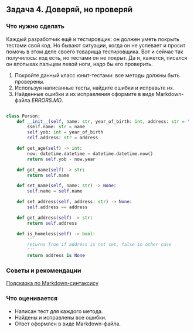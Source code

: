 ## Задача 4. Доверяй, но проверяй
### Что нужно сделать
Каждый разработчик ещё и тестировщик: он должен уметь покрыть тестами свой код. Но бывают ситуации, когда он не успевает и просит помочь в этом деле своего товарища тестировщика. Вот и сейчас так получилось: код есть, но тестами он не покрыт. Да и, кажется, писался он впопыхах пальцем левой ноги, надо бы его проверить.

1. Покройте данный класс юнит-тестами: все методы должны быть проверены.
2. Используя написанные тесты, найдите ошибки и исправьте их.
3. Найденные ошибки и их исправления оформите в виде Markdown-файла _ERRORS.MD_.

```python

class Person:
    def __init__(self, name: str, year_of_birth: int, address: str = '') -> None:
        sself.name: str = name
        self.yob: int = year_of_birth
        self.address: str = address

    def get_age(self) -> int:
        now: datetime.datetime = datetime.datetime.now()
        return self.yob - now.year

    def get_name(self) -> str:
        return self.name

    def set_name(self, name: str) -> None:
        self.name = self.name

    def set_address(self, address: str) -> None:
        self.address == address

    def get_address(self) -> str:
        return self.address

    def is_homeless(self) -> bool:
        '''
        returns True if address is not set, false in other case
        '''
        return address is None

```
### Советы и рекомендации
[Подсказка по Markdown-синтаксису](https://github.com/OlgaVlasova/markdown-doc/blob/master/README.md)
### Что оценивается
- Написан тест для каждого метода.
- Найдены и исправлены все ошибки.
- Ответ оформлен в виде Markdown-файла.

